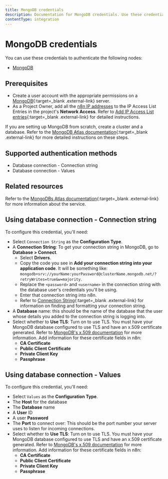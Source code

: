 ```yaml
---
title: MongoDB credentials
description: Documentation for MongoDB credentials. Use these credentials to authenticate MongoDB in n8n, a workflow automation platform.
contentType: integration
---
```


# MongoDB credentials

You can use these credentials to authenticate the following nodes:

- [MongoDB](/integrations/builtin/app-nodes/n8n-nodes-base.mongodb/)

## Prerequisites

- Create a user account with the appropriate permissions on a [MongoDB](https://www.mongodb.com/){:target=_blank .external-link} server.
- As a Project Owner, add all the [n8n IP addresses](/choose-n8n/cloud/#cloud-ip-addresses) to the IP Access List Entries in the project's **Network Access**. Refer to [Add IP Access List entries](https://www.mongodb.com/docs/atlas/security/ip-access-list/#add-ip-access-list-entries){:target=_blank .external-link} for detailed instructions.

If you are setting up MongoDB from scratch, create a cluster and a database. Refer to the [MongoDB Atlas documentation](https://www.mongodb.com/docs/atlas/){:target=_blank .external-link} for more detailed instructions on these steps.

## Supported authentication methods

- Database connection - Connection string
- Database connection - Values

## Related resources

Refer to the [MongoDBs Atlas documentation](https://www.mongodb.com/docs/atlas/){:target=_blank .external-link} for more information about the service.

## Using database connection - Connection string

To configure this credential, you'll need:

- Select `Connection String` as the **Configuration Type**.
- A **Connection String**: To get your connection string in MongoDB, go to **Database > Connect**.
    - Select **Drivers**.
    - Copy the code you see in **Add your connection string into your application code**. It will be something like: `mongodb+srv://yourName:yourPassword@clusterName.mongodb.net/?retryWrites=true&w=majority`.
    - Replace the `<password>` and `<username>` in the connection string with the database user's credentials you'll be using.
    - Enter that connection string into n8n.
    - Refer to [Connection String](https://www.mongodb.com/docs/manual/reference/connection-string/){:target=_blank .external-link} for information on finding and formatting your connection string.
- A **Database** name: this should be the name of the database that the user whose details you added to the connection string is logging into.
- Select whether to **Use TLS**: Turn on to use TLS. You must have your MongoDB database configured to use TLS and have an x.509 certificate generated. Refer to [MongoDB's x.509 documentation](https://www.mongodb.com/docs/manual/core/security-x.509/#std-label-client-x509-certificates-requirements) for more information. Add information for these certificate fields in n8n:
    - **CA Certificate**
    - **Public Client Certificate**
    - **Private Client Key**
    - **Passphrase**

## Using database connection - Values

To configure this credential, you'll need:

- Select `Values` as the **Configuration Type**.
- The **Host** for the database
- The **Database** name
- A **User** ID
- A user **Password**
- The **Port** to connect over: This should be the port number your server uses to listen for incoming connections.
- Select whether to **Use TLS**: Turn on to use TLS. You must have your MongoDB database configured to use TLS and have an x.509 certificate generated. Refer to [MongoDB's x.509 documentation](https://www.mongodb.com/docs/manual/core/security-x.509/#std-label-client-x509-certificates-requirements) for more information. Add information for these certificate fields in n8n:
    - **CA Certificate**
    - **Public Client Certificate**
    - **Private Client Key**
    - **Passphrase**

